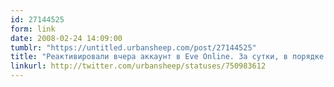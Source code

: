 ```yaml
---
id: 27144525
form: link
date: 2008-02-24 14:09:00
tumblr: "https://untitled.urbansheep.com/post/27144525"
title: "Реактивировали вчера аккаунт в Eve Online. За сутки, в порядке вхождения, ушло 120 млн иск в ордера на закупки, пришло 30 млн в продажах. (750983612)"
linkurl: http://twitter.com/urbansheep/statuses/750983612
---
```


